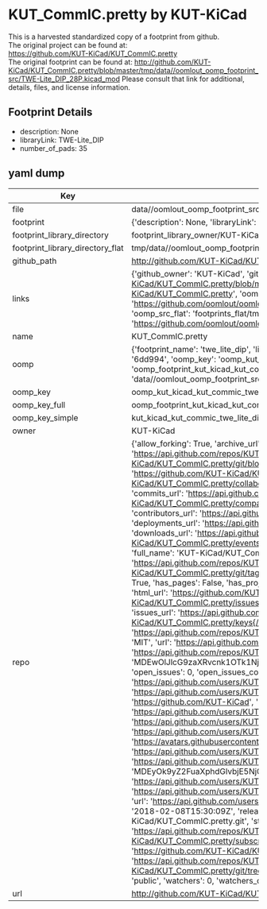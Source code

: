 # KUT_CommIC.pretty by KUT-KiCad  
This is a harvested standardized copy of a footprint from github.  
The original project can be found at:  
https://github.com/KUT-KiCad/KUT_CommIC.pretty  
The original footprint can be found at:
http://github.com/KUT-KiCad/KUT_CommIC.pretty/blob/master/tmp/data//oomlout_oomp_footprint_src/TWE-Lite_DIP_28P.kicad_mod
Please consult that link for additional, details, files, and license information.  
## Footprint Details
* description: None  
* libraryLink: TWE-Lite_DIP  
* number_of_pads: 35  
## yaml dump  
| Key | Value |  
| --- | --- |  
| file | data//oomlout_oomp_footprint_src/KUT_CommIC.pretty/TWE-Lite_DIP.kicad_mod |  
| footprint | {'description': None, 'libraryLink': 'TWE-Lite_DIP', 'number_of_pads': 35} |  
| footprint_library_directory | footprint_library_owner/KUT-KiCad_KUT_CommIC.pretty |  
| footprint_library_directory_flat | tmp/data//oomlout_oomp_footprint_src/footprints_flat/kut_kicad_kut_commic_twe_lite_dip/working |  
| github_path | http://github.com/KUT-KiCad/KUT_CommIC.pretty/blob/master/tmp/data//oomlout_oomp_footprint_src/TWE-Lite_DIP.kicad_mod |  
| links | {'github_owner': 'KUT-KiCad', 'github_repo_name': 'KUT_CommIC.pretty', 'github_src': 'http://github.com/KUT-KiCad/KUT_CommIC.pretty/blob/master/tmp/data//oomlout_oomp_footprint_src/TWE-Lite_DIP_28P.kicad_mod', 'github_src_repo': 'https://github.com/KUT-KiCad/KUT_CommIC.pretty', 'oomp_bot': 'tmp/data//oomlout_oomp_footprint_src/footprints/kut_kicad_kut_commic_twe_lite_dip/working', 'oomp_bot_github': 'https://github.com/oomlout/oomlout_oomp_footprint_bot/tree/main/tmp/data//oomlout_oomp_footprint_src/footprints/kut_kicad_kut_commic_twe_lite_dip/working', 'oomp_src_flat': 'footprints_flat/tmp/data//oomlout_oomp_footprint_src/footprints_flat/kut_kicad_kut_commic_twe_lite_dip/working', 'oomp_src_flat_github': 'https://github.com/oomlout/oomlout_oomp_footprint_src/tree/main/tmp/data//oomlout_oomp_footprint_src/footprints_flat/kut_kicad_kut_commic_twe_lite_dip/working'} |  
| name | KUT_CommIC.pretty |  
| oomp | {'footprint_name': 'twe_lite_dip', 'library_name': 'kut_commic', 'md5': '6dd994bb40bbb4c503764af054dc6f05', 'md5_10': '6dd994bb40', 'md5_5': '6dd99', 'md5_6': '6dd994', 'oomp_key': 'oomp_kut_kicad_kut_commic_twe_lite_dip', 'oomp_key_extra': 'oomp_footprint_kut_kicad_kut_commic_twe_lite_dip', 'oomp_key_full': 'oomp_footprint_kut_kicad_kut_commic_twe_lite_dip_6dd994', 'oomp_key_simple': 'kut_kicad_kut_commic_twe_lite_dip', 'original_filename': 'data//oomlout_oomp_footprint_src/KUT_CommIC.pretty/TWE-Lite_DIP.kicad_mod', 'owner_name': 'kut_kicad'} |  
| oomp_key | oomp_kut_kicad_kut_commic_twe_lite_dip |  
| oomp_key_full | oomp_footprint_kut_kicad_kut_commic_twe_lite_dip |  
| oomp_key_simple | kut_kicad_kut_commic_twe_lite_dip |  
| owner | KUT-KiCad |  
| repo | {'allow_forking': True, 'archive_url': 'https://api.github.com/repos/KUT-KiCad/KUT_CommIC.pretty/{archive_format}{/ref}', 'archived': False, 'assignees_url': 'https://api.github.com/repos/KUT-KiCad/KUT_CommIC.pretty/assignees{/user}', 'blobs_url': 'https://api.github.com/repos/KUT-KiCad/KUT_CommIC.pretty/git/blobs{/sha}', 'branches_url': 'https://api.github.com/repos/KUT-KiCad/KUT_CommIC.pretty/branches{/branch}', 'clone_url': 'https://github.com/KUT-KiCad/KUT_CommIC.pretty.git', 'collaborators_url': 'https://api.github.com/repos/KUT-KiCad/KUT_CommIC.pretty/collaborators{/collaborator}', 'comments_url': 'https://api.github.com/repos/KUT-KiCad/KUT_CommIC.pretty/comments{/number}', 'commits_url': 'https://api.github.com/repos/KUT-KiCad/KUT_CommIC.pretty/commits{/sha}', 'compare_url': 'https://api.github.com/repos/KUT-KiCad/KUT_CommIC.pretty/compare/{base}...{head}', 'contents_url': 'https://api.github.com/repos/KUT-KiCad/KUT_CommIC.pretty/contents/{+path}', 'contributors_url': 'https://api.github.com/repos/KUT-KiCad/KUT_CommIC.pretty/contributors', 'created_at': '2016-05-29T17:41:47Z', 'default_branch': 'master', 'deployments_url': 'https://api.github.com/repos/KUT-KiCad/KUT_CommIC.pretty/deployments', 'description': 'KiCad Communication IC library', 'disabled': False, 'downloads_url': 'https://api.github.com/repos/KUT-KiCad/KUT_CommIC.pretty/downloads', 'events_url': 'https://api.github.com/repos/KUT-KiCad/KUT_CommIC.pretty/events', 'fork': False, 'forks': 1, 'forks_count': 1, 'forks_url': 'https://api.github.com/repos/KUT-KiCad/KUT_CommIC.pretty/forks', 'full_name': 'KUT-KiCad/KUT_CommIC.pretty', 'git_commits_url': 'https://api.github.com/repos/KUT-KiCad/KUT_CommIC.pretty/git/commits{/sha}', 'git_refs_url': 'https://api.github.com/repos/KUT-KiCad/KUT_CommIC.pretty/git/refs{/sha}', 'git_tags_url': 'https://api.github.com/repos/KUT-KiCad/KUT_CommIC.pretty/git/tags{/sha}', 'git_url': 'git://github.com/KUT-KiCad/KUT_CommIC.pretty.git', 'has_discussions': False, 'has_downloads': True, 'has_issues': True, 'has_pages': False, 'has_projects': True, 'has_wiki': True, 'homepage': None, 'hooks_url': 'https://api.github.com/repos/KUT-KiCad/KUT_CommIC.pretty/hooks', 'html_url': 'https://github.com/KUT-KiCad/KUT_CommIC.pretty', 'id': 59956055, 'is_template': False, 'issue_comment_url': 'https://api.github.com/repos/KUT-KiCad/KUT_CommIC.pretty/issues/comments{/number}', 'issue_events_url': 'https://api.github.com/repos/KUT-KiCad/KUT_CommIC.pretty/issues/events{/number}', 'issues_url': 'https://api.github.com/repos/KUT-KiCad/KUT_CommIC.pretty/issues{/number}', 'keys_url': 'https://api.github.com/repos/KUT-KiCad/KUT_CommIC.pretty/keys{/key_id}', 'labels_url': 'https://api.github.com/repos/KUT-KiCad/KUT_CommIC.pretty/labels{/name}', 'language': None, 'languages_url': 'https://api.github.com/repos/KUT-KiCad/KUT_CommIC.pretty/languages', 'license': {'key': 'mit', 'name': 'MIT License', 'node_id': 'MDc6TGljZW5zZTEz', 'spdx_id': 'MIT', 'url': 'https://api.github.com/licenses/mit'}, 'merges_url': 'https://api.github.com/repos/KUT-KiCad/KUT_CommIC.pretty/merges', 'milestones_url': 'https://api.github.com/repos/KUT-KiCad/KUT_CommIC.pretty/milestones{/number}', 'mirror_url': None, 'name': 'KUT_CommIC.pretty', 'network_count': 1, 'node_id': 'MDEwOlJlcG9zaXRvcnk1OTk1NjA1NQ==', 'notifications_url': 'https://api.github.com/repos/KUT-KiCad/KUT_CommIC.pretty/notifications{?since,all,participating}', 'open_issues': 0, 'open_issues_count': 0, 'organization': {'avatar_url': 'https://avatars.githubusercontent.com/u/19647057?v=4', 'events_url': 'https://api.github.com/users/KUT-KiCad/events{/privacy}', 'followers_url': 'https://api.github.com/users/KUT-KiCad/followers', 'following_url': 'https://api.github.com/users/KUT-KiCad/following{/other_user}', 'gists_url': 'https://api.github.com/users/KUT-KiCad/gists{/gist_id}', 'gravatar_id': '', 'html_url': 'https://github.com/KUT-KiCad', 'id': 19647057, 'login': 'KUT-KiCad', 'node_id': 'MDEyOk9yZ2FuaXphdGlvbjE5NjQ3MDU3', 'organizations_url': 'https://api.github.com/users/KUT-KiCad/orgs', 'received_events_url': 'https://api.github.com/users/KUT-KiCad/received_events', 'repos_url': 'https://api.github.com/users/KUT-KiCad/repos', 'site_admin': False, 'starred_url': 'https://api.github.com/users/KUT-KiCad/starred{/owner}{/repo}', 'subscriptions_url': 'https://api.github.com/users/KUT-KiCad/subscriptions', 'type': 'Organization', 'url': 'https://api.github.com/users/KUT-KiCad'}, 'owner': {'avatar_url': 'https://avatars.githubusercontent.com/u/19647057?v=4', 'events_url': 'https://api.github.com/users/KUT-KiCad/events{/privacy}', 'followers_url': 'https://api.github.com/users/KUT-KiCad/followers', 'following_url': 'https://api.github.com/users/KUT-KiCad/following{/other_user}', 'gists_url': 'https://api.github.com/users/KUT-KiCad/gists{/gist_id}', 'gravatar_id': '', 'html_url': 'https://github.com/KUT-KiCad', 'id': 19647057, 'login': 'KUT-KiCad', 'node_id': 'MDEyOk9yZ2FuaXphdGlvbjE5NjQ3MDU3', 'organizations_url': 'https://api.github.com/users/KUT-KiCad/orgs', 'received_events_url': 'https://api.github.com/users/KUT-KiCad/received_events', 'repos_url': 'https://api.github.com/users/KUT-KiCad/repos', 'site_admin': False, 'starred_url': 'https://api.github.com/users/KUT-KiCad/starred{/owner}{/repo}', 'subscriptions_url': 'https://api.github.com/users/KUT-KiCad/subscriptions', 'type': 'Organization', 'url': 'https://api.github.com/users/KUT-KiCad'}, 'private': False, 'pulls_url': 'https://api.github.com/repos/KUT-KiCad/KUT_CommIC.pretty/pulls{/number}', 'pushed_at': '2018-02-08T15:30:09Z', 'releases_url': 'https://api.github.com/repos/KUT-KiCad/KUT_CommIC.pretty/releases{/id}', 'size': 3, 'ssh_url': 'git@github.com:KUT-KiCad/KUT_CommIC.pretty.git', 'stargazers_count': 0, 'stargazers_url': 'https://api.github.com/repos/KUT-KiCad/KUT_CommIC.pretty/stargazers', 'statuses_url': 'https://api.github.com/repos/KUT-KiCad/KUT_CommIC.pretty/statuses/{sha}', 'subscribers_count': 8, 'subscribers_url': 'https://api.github.com/repos/KUT-KiCad/KUT_CommIC.pretty/subscribers', 'subscription_url': 'https://api.github.com/repos/KUT-KiCad/KUT_CommIC.pretty/subscription', 'svn_url': 'https://github.com/KUT-KiCad/KUT_CommIC.pretty', 'tags_url': 'https://api.github.com/repos/KUT-KiCad/KUT_CommIC.pretty/tags', 'teams_url': 'https://api.github.com/repos/KUT-KiCad/KUT_CommIC.pretty/teams', 'temp_clone_token': None, 'topics': [], 'trees_url': 'https://api.github.com/repos/KUT-KiCad/KUT_CommIC.pretty/git/trees{/sha}', 'updated_at': '2017-03-10T06:51:09Z', 'url': 'https://api.github.com/repos/KUT-KiCad/KUT_CommIC.pretty', 'visibility': 'public', 'watchers': 0, 'watchers_count': 0, 'web_commit_signoff_required': False} |  
| url | http://github.com/KUT-KiCad/KUT_CommIC.pretty |  

